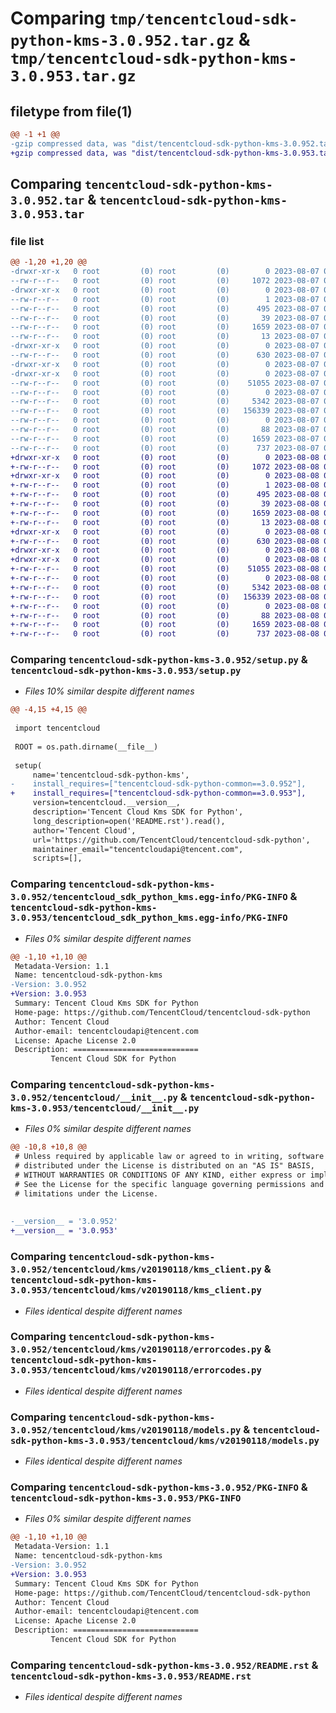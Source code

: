 # Comparing `tmp/tencentcloud-sdk-python-kms-3.0.952.tar.gz` & `tmp/tencentcloud-sdk-python-kms-3.0.953.tar.gz`

## filetype from file(1)

```diff
@@ -1 +1 @@
-gzip compressed data, was "dist/tencentcloud-sdk-python-kms-3.0.952.tar", last modified: Mon Aug  7 08:56:39 2023, max compression
+gzip compressed data, was "dist/tencentcloud-sdk-python-kms-3.0.953.tar", last modified: Tue Aug  8 00:27:45 2023, max compression
```

## Comparing `tencentcloud-sdk-python-kms-3.0.952.tar` & `tencentcloud-sdk-python-kms-3.0.953.tar`

### file list

```diff
@@ -1,20 +1,20 @@
-drwxr-xr-x   0 root         (0) root         (0)        0 2023-08-07 08:56:39.000000 tencentcloud-sdk-python-kms-3.0.952/
--rw-r--r--   0 root         (0) root         (0)     1072 2023-08-07 08:56:39.000000 tencentcloud-sdk-python-kms-3.0.952/setup.py
-drwxr-xr-x   0 root         (0) root         (0)        0 2023-08-07 08:56:39.000000 tencentcloud-sdk-python-kms-3.0.952/tencentcloud_sdk_python_kms.egg-info/
--rw-r--r--   0 root         (0) root         (0)        1 2023-08-07 08:56:39.000000 tencentcloud-sdk-python-kms-3.0.952/tencentcloud_sdk_python_kms.egg-info/dependency_links.txt
--rw-r--r--   0 root         (0) root         (0)      495 2023-08-07 08:56:39.000000 tencentcloud-sdk-python-kms-3.0.952/tencentcloud_sdk_python_kms.egg-info/SOURCES.txt
--rw-r--r--   0 root         (0) root         (0)       39 2023-08-07 08:56:39.000000 tencentcloud-sdk-python-kms-3.0.952/tencentcloud_sdk_python_kms.egg-info/requires.txt
--rw-r--r--   0 root         (0) root         (0)     1659 2023-08-07 08:56:39.000000 tencentcloud-sdk-python-kms-3.0.952/tencentcloud_sdk_python_kms.egg-info/PKG-INFO
--rw-r--r--   0 root         (0) root         (0)       13 2023-08-07 08:56:39.000000 tencentcloud-sdk-python-kms-3.0.952/tencentcloud_sdk_python_kms.egg-info/top_level.txt
-drwxr-xr-x   0 root         (0) root         (0)        0 2023-08-07 08:56:39.000000 tencentcloud-sdk-python-kms-3.0.952/tencentcloud/
--rw-r--r--   0 root         (0) root         (0)      630 2023-08-07 08:56:39.000000 tencentcloud-sdk-python-kms-3.0.952/tencentcloud/__init__.py
-drwxr-xr-x   0 root         (0) root         (0)        0 2023-08-07 08:56:39.000000 tencentcloud-sdk-python-kms-3.0.952/tencentcloud/kms/
-drwxr-xr-x   0 root         (0) root         (0)        0 2023-08-07 08:56:39.000000 tencentcloud-sdk-python-kms-3.0.952/tencentcloud/kms/v20190118/
--rw-r--r--   0 root         (0) root         (0)    51055 2023-08-07 08:56:39.000000 tencentcloud-sdk-python-kms-3.0.952/tencentcloud/kms/v20190118/kms_client.py
--rw-r--r--   0 root         (0) root         (0)        0 2023-08-07 08:56:39.000000 tencentcloud-sdk-python-kms-3.0.952/tencentcloud/kms/v20190118/__init__.py
--rw-r--r--   0 root         (0) root         (0)     5342 2023-08-07 08:56:39.000000 tencentcloud-sdk-python-kms-3.0.952/tencentcloud/kms/v20190118/errorcodes.py
--rw-r--r--   0 root         (0) root         (0)   156339 2023-08-07 08:56:39.000000 tencentcloud-sdk-python-kms-3.0.952/tencentcloud/kms/v20190118/models.py
--rw-r--r--   0 root         (0) root         (0)        0 2023-08-07 08:56:39.000000 tencentcloud-sdk-python-kms-3.0.952/tencentcloud/kms/__init__.py
--rw-r--r--   0 root         (0) root         (0)       88 2023-08-07 08:56:39.000000 tencentcloud-sdk-python-kms-3.0.952/setup.cfg
--rw-r--r--   0 root         (0) root         (0)     1659 2023-08-07 08:56:39.000000 tencentcloud-sdk-python-kms-3.0.952/PKG-INFO
--rw-r--r--   0 root         (0) root         (0)      737 2023-08-07 08:56:39.000000 tencentcloud-sdk-python-kms-3.0.952/README.rst
+drwxr-xr-x   0 root         (0) root         (0)        0 2023-08-08 00:27:45.000000 tencentcloud-sdk-python-kms-3.0.953/
+-rw-r--r--   0 root         (0) root         (0)     1072 2023-08-08 00:27:45.000000 tencentcloud-sdk-python-kms-3.0.953/setup.py
+drwxr-xr-x   0 root         (0) root         (0)        0 2023-08-08 00:27:45.000000 tencentcloud-sdk-python-kms-3.0.953/tencentcloud_sdk_python_kms.egg-info/
+-rw-r--r--   0 root         (0) root         (0)        1 2023-08-08 00:27:45.000000 tencentcloud-sdk-python-kms-3.0.953/tencentcloud_sdk_python_kms.egg-info/dependency_links.txt
+-rw-r--r--   0 root         (0) root         (0)      495 2023-08-08 00:27:45.000000 tencentcloud-sdk-python-kms-3.0.953/tencentcloud_sdk_python_kms.egg-info/SOURCES.txt
+-rw-r--r--   0 root         (0) root         (0)       39 2023-08-08 00:27:45.000000 tencentcloud-sdk-python-kms-3.0.953/tencentcloud_sdk_python_kms.egg-info/requires.txt
+-rw-r--r--   0 root         (0) root         (0)     1659 2023-08-08 00:27:45.000000 tencentcloud-sdk-python-kms-3.0.953/tencentcloud_sdk_python_kms.egg-info/PKG-INFO
+-rw-r--r--   0 root         (0) root         (0)       13 2023-08-08 00:27:45.000000 tencentcloud-sdk-python-kms-3.0.953/tencentcloud_sdk_python_kms.egg-info/top_level.txt
+drwxr-xr-x   0 root         (0) root         (0)        0 2023-08-08 00:27:45.000000 tencentcloud-sdk-python-kms-3.0.953/tencentcloud/
+-rw-r--r--   0 root         (0) root         (0)      630 2023-08-08 00:27:45.000000 tencentcloud-sdk-python-kms-3.0.953/tencentcloud/__init__.py
+drwxr-xr-x   0 root         (0) root         (0)        0 2023-08-08 00:27:45.000000 tencentcloud-sdk-python-kms-3.0.953/tencentcloud/kms/
+drwxr-xr-x   0 root         (0) root         (0)        0 2023-08-08 00:27:45.000000 tencentcloud-sdk-python-kms-3.0.953/tencentcloud/kms/v20190118/
+-rw-r--r--   0 root         (0) root         (0)    51055 2023-08-08 00:27:45.000000 tencentcloud-sdk-python-kms-3.0.953/tencentcloud/kms/v20190118/kms_client.py
+-rw-r--r--   0 root         (0) root         (0)        0 2023-08-08 00:27:45.000000 tencentcloud-sdk-python-kms-3.0.953/tencentcloud/kms/v20190118/__init__.py
+-rw-r--r--   0 root         (0) root         (0)     5342 2023-08-08 00:27:45.000000 tencentcloud-sdk-python-kms-3.0.953/tencentcloud/kms/v20190118/errorcodes.py
+-rw-r--r--   0 root         (0) root         (0)   156339 2023-08-08 00:27:45.000000 tencentcloud-sdk-python-kms-3.0.953/tencentcloud/kms/v20190118/models.py
+-rw-r--r--   0 root         (0) root         (0)        0 2023-08-08 00:27:45.000000 tencentcloud-sdk-python-kms-3.0.953/tencentcloud/kms/__init__.py
+-rw-r--r--   0 root         (0) root         (0)       88 2023-08-08 00:27:45.000000 tencentcloud-sdk-python-kms-3.0.953/setup.cfg
+-rw-r--r--   0 root         (0) root         (0)     1659 2023-08-08 00:27:45.000000 tencentcloud-sdk-python-kms-3.0.953/PKG-INFO
+-rw-r--r--   0 root         (0) root         (0)      737 2023-08-08 00:27:45.000000 tencentcloud-sdk-python-kms-3.0.953/README.rst
```

### Comparing `tencentcloud-sdk-python-kms-3.0.952/setup.py` & `tencentcloud-sdk-python-kms-3.0.953/setup.py`

 * *Files 10% similar despite different names*

```diff
@@ -4,15 +4,15 @@
 
 import tencentcloud
 
 ROOT = os.path.dirname(__file__)
 
 setup(
     name='tencentcloud-sdk-python-kms',
-    install_requires=["tencentcloud-sdk-python-common==3.0.952"],
+    install_requires=["tencentcloud-sdk-python-common==3.0.953"],
     version=tencentcloud.__version__,
     description='Tencent Cloud Kms SDK for Python',
     long_description=open('README.rst').read(),
     author='Tencent Cloud',
     url='https://github.com/TencentCloud/tencentcloud-sdk-python',
     maintainer_email="tencentcloudapi@tencent.com",
     scripts=[],
```

### Comparing `tencentcloud-sdk-python-kms-3.0.952/tencentcloud_sdk_python_kms.egg-info/PKG-INFO` & `tencentcloud-sdk-python-kms-3.0.953/tencentcloud_sdk_python_kms.egg-info/PKG-INFO`

 * *Files 0% similar despite different names*

```diff
@@ -1,10 +1,10 @@
 Metadata-Version: 1.1
 Name: tencentcloud-sdk-python-kms
-Version: 3.0.952
+Version: 3.0.953
 Summary: Tencent Cloud Kms SDK for Python
 Home-page: https://github.com/TencentCloud/tencentcloud-sdk-python
 Author: Tencent Cloud
 Author-email: tencentcloudapi@tencent.com
 License: Apache License 2.0
 Description: ============================
         Tencent Cloud SDK for Python
```

### Comparing `tencentcloud-sdk-python-kms-3.0.952/tencentcloud/__init__.py` & `tencentcloud-sdk-python-kms-3.0.953/tencentcloud/__init__.py`

 * *Files 0% similar despite different names*

```diff
@@ -10,8 +10,8 @@
 # Unless required by applicable law or agreed to in writing, software
 # distributed under the License is distributed on an "AS IS" BASIS,
 # WITHOUT WARRANTIES OR CONDITIONS OF ANY KIND, either express or implied.
 # See the License for the specific language governing permissions and
 # limitations under the License.
 
 
-__version__ = '3.0.952'
+__version__ = '3.0.953'
```

### Comparing `tencentcloud-sdk-python-kms-3.0.952/tencentcloud/kms/v20190118/kms_client.py` & `tencentcloud-sdk-python-kms-3.0.953/tencentcloud/kms/v20190118/kms_client.py`

 * *Files identical despite different names*

### Comparing `tencentcloud-sdk-python-kms-3.0.952/tencentcloud/kms/v20190118/errorcodes.py` & `tencentcloud-sdk-python-kms-3.0.953/tencentcloud/kms/v20190118/errorcodes.py`

 * *Files identical despite different names*

### Comparing `tencentcloud-sdk-python-kms-3.0.952/tencentcloud/kms/v20190118/models.py` & `tencentcloud-sdk-python-kms-3.0.953/tencentcloud/kms/v20190118/models.py`

 * *Files identical despite different names*

### Comparing `tencentcloud-sdk-python-kms-3.0.952/PKG-INFO` & `tencentcloud-sdk-python-kms-3.0.953/PKG-INFO`

 * *Files 0% similar despite different names*

```diff
@@ -1,10 +1,10 @@
 Metadata-Version: 1.1
 Name: tencentcloud-sdk-python-kms
-Version: 3.0.952
+Version: 3.0.953
 Summary: Tencent Cloud Kms SDK for Python
 Home-page: https://github.com/TencentCloud/tencentcloud-sdk-python
 Author: Tencent Cloud
 Author-email: tencentcloudapi@tencent.com
 License: Apache License 2.0
 Description: ============================
         Tencent Cloud SDK for Python
```

### Comparing `tencentcloud-sdk-python-kms-3.0.952/README.rst` & `tencentcloud-sdk-python-kms-3.0.953/README.rst`

 * *Files identical despite different names*

